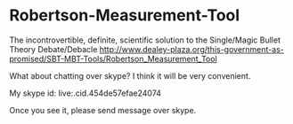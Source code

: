 # Robertson-Measurement-Tool

The incontrovertible, definite, scientific solution to the Single/Magic Bullet Theory Debate/Debacle
http://www.dealey-plaza.org/this-government-as-promised/SBT-MBT-Tools/Robertson_Measurement_Tool


What about chatting over skype?
I think it will be very convenient.

My skype id: live:.cid.454de57efae24074

Once you see it, please send message over skype.